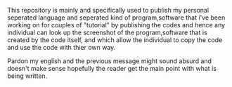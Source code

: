 This repository is mainly and specifically used to publish my personal seperated language and seperated kind of program,software that i've been working 
on for couples of "tutorial" by publishing the codes and hence any individual can look up the screenshot of the program,software that is created by the code itself,
and which allow the individual to copy the code and use the code with thier own way.

Pardon my english and the previous message might sound absurd and doesn't make sense hopefully the reader get the main point with what is being written.
